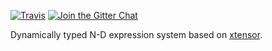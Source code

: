 [![Travis](https://travis-ci.com/xtensor-stack/zarray.svg?branch=master)](https://travis-ci.com/xtensor-stack/zarray)
[![Join the Gitter Chat](https://badges.gitter.im/Join%20Chat.svg)](https://gitter.im/QuantStack/Lobby?utm_source=badge&utm_medium=badge&utm_campaign=pr-badge&utm_content=badge)

Dynamically typed N-D expression system based on [xtensor](thhps://github.com/xtensor-stack/xtensor).
